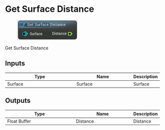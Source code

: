 # Get Surface Distance

<div align="left" data-full-width="false">

<figure><img src="Get_Surface_Distance.png" alt=""><figcaption></figcaption></figure>

</div>

Get Surface Distance

## Inputs

<table>
<thead><tr><th width="250">Type</th><th width="200">Name</th><th>Description</th></tr></thead>
<tbody>
<tr><td>Surface</td><td>Surface</td><td>Surface</td></tr>
</tbody>
</table>

## Outputs

<table>
<thead><tr><th width="250">Type</th><th width="200">Name</th><th>Description</th></tr></thead>
<tbody>
<tr><td>Float Buffer</td><td>Distance</td><td>Distance</td></tr>
</tbody>
</table>